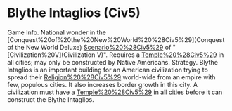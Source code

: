 # Blythe Intaglios (Civ5)

Game Info.
National wonder in the [Conquest%20of%20the%20New%20World%20%28Civ5%29](Conquest of the New World Deluxe) [Scenario%20%28Civ5%29](scenario) of "[Civilization%20V](Civilization V)". Requires a [Temple%20%28Civ5%29](Temple) in all cities; may only be constructed by Native Americans.
Strategy.
Blythe Intaglios is an important building for an American civilization trying to spread their [Religion%20%28Civ5%29](religion) world-wide from an empire with few, populous cities. It also increases border growth in this city. A civilization must have a [Temple%20%28Civ5%29](Temple) in all cities before it can construct the Blythe Intaglios.